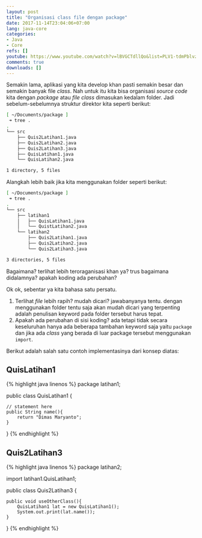 ```yaml
---
layout: post
title: "Organisasi class file dengan package"
date: 2017-11-14T23:04:06+07:00
lang: java-core
categories:
- Java
- Core
refs: []
youtube: https://www.youtube.com/watch?v=lBVGCTdllQo&list=PLV1-tdmPblvz0NCFYgVQaQEOTWJCjjucO&index=25
comments: true
downloads: []
---
```


Semakin lama, aplikasi yang kita develop khan pasti semakin besar dan semakin banyak file _class_. Nah untuk itu kita bisa organisasi _source code_ kita dengan _package_ atau _file class_ dimasukan kedalam folder. Jadi sebelum-sebelumnya struktur direktor kita seperti berikut:

```bash
[ ~/Documents/package ] 
 ➜ tree .
.
└── src
    ├── Quis2Latihan1.java
    ├── Quis2Latihan2.java
    ├── Quis2Latihan3.java
    ├── QuisLatihan1.java
    └── QuisLatihan2.java

1 directory, 5 files
```

Alangkah lebih baik jika kita menggunakan folder seperti berikut:

```bash
[ ~/Documents/package ] 
 ➜ tree .
.
└── src
    ├── latihan1
    │   ├── QuisLatihan1.java
    │   └── QuistLatihan2.java
    └── latihan2
        ├── Quis2Latihan1.java
        ├── Quis2Latihan2.java
        └── Quis2Latihan3.java

3 directories, 5 files
```

Bagaimana? terlihat lebih teroraganisasi khan ya? trus bagaimana didalamnya? apakah koding ada perubahan?

Ok ok, sebentar ya kita bahasa satu persatu.

1. Terlihat _file_ lebih rapih? mudah dicari? jawabanyanya tentu. dengan menggunakan folder tentu saja akan mudah dicari yang terpenting adalah penulisan keyword pada folder tersebut harus tepat.
2. Apakah ada perubahan di sisi koding? ada tetapi tidak secara keseluruhan hanya ada beberapa tambahan keyword saja yaitu `package` dan jika ada _class_ yang berada di luar package tersebut menggunakan `import`.

Berikut adalah salah satu contoh implementasinya dari konsep diatas:

## QuisLatihan1

{% highlight java linenos %}
package latihan1;

public class QuisLatihan1 {

    // statement here
    public String name(){
        return "Dimas Maryanto";
    }
}
{% endhighlight %}

## Quis2Latihan3

{% highlight java linenos %}
package latihan2;

import latihan1.QuisLatihan1;

public class Quis2Latihan3 {

    public void useOtherClass(){
        QuisLatihan1 lat = new QuisLatihan1();
        System.out.print(lat.name());
    }
}
{% endhighlight %}
